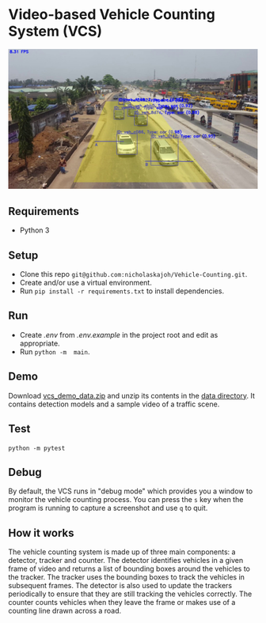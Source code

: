 # Video-based Vehicle Counting System (VCS)
![](vehicle_counting.jpg)

## Requirements
- Python 3

## Setup
- Clone this repo `git@github.com:nicholaskajoh/Vehicle-Counting.git`.
- Create and/or use a virtual environment.
- Run `pip install -r requirements.txt` to install dependencies.

## Run
- Create _.env_ from _.env.example_ in the project root and edit as appropriate.
- Run `python -m  main`.

## Demo
Download [vcs_demo_data.zip](https://drive.google.com/open?id=1sUeZ0aXemC5y7qU60jH8gd0r9ysBYdf5) and unzip its contents in the [data directory](/data). It contains detection models and a sample video of a traffic scene.

## Test
```
python -m pytest
```

## Debug
By default, the VCS runs in "debug mode" which provides you a window to monitor the vehicle counting process. You can press the `s` key when the program is running to capture a screenshot and use `q` to quit.

## How it works
The vehicle counting system is made up of three main components: a detector, tracker and counter. The detector identifies vehicles in a given frame of video and returns a list of bounding boxes around the vehicles to the tracker. The tracker uses the bounding boxes to track the vehicles in subsequent frames. The detector is also used to update the trackers periodically to ensure that they are still tracking the vehicles correctly. The counter counts vehicles when they leave the frame or makes use of a counting line drawn across a road.


